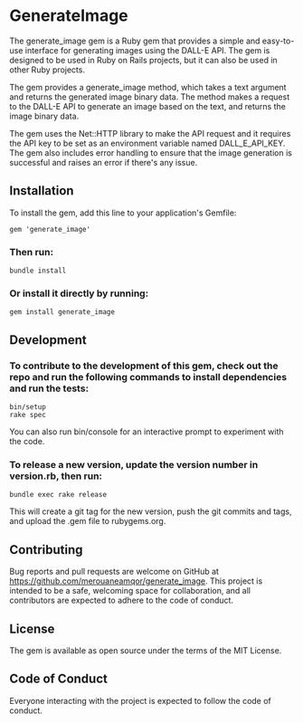 # GenerateImage
The generate_image gem is a Ruby gem that provides a simple and easy-to-use interface for generating images using the DALL-E API. The gem is designed to be used in Ruby on Rails projects, but it can also be used in other Ruby projects.

The gem provides a generate_image method, which takes a text argument and returns the generated image binary data. The method makes a request to the DALL-E API to generate an image based on the text, and returns the image binary data.

The gem uses the Net::HTTP library to make the API request and it requires the API key to be set as an environment variable named DALL_E_API_KEY. The gem also includes error handling to ensure that the image generation is successful and raises an error if there's any issue.

## Installation
To install the gem, add this line to your application's Gemfile:

    gem 'generate_image'
### Then run:
    
    bundle install
### Or install it directly by running:


    gem install generate_image

## Development
### To contribute to the development of this gem, check out the repo and run the following commands to install dependencies and run the tests:

    bin/setup
    rake spec
You can also run bin/console for an interactive prompt to experiment with the code.

### To release a new version, update the version number in version.rb, then run:

    bundle exec rake release
This will create a git tag for the new version, push the git commits and tags, and upload the .gem file to rubygems.org.

## Contributing
Bug reports and pull requests are welcome on GitHub at https://github.com/merouaneamqor/generate_image. This project is intended to be a safe, welcoming space for collaboration, and all contributors are expected to adhere to the code of conduct.

## License
The gem is available as open source under the terms of the MIT License.

## Code of Conduct
Everyone interacting with the project is expected to follow the code of conduct.
